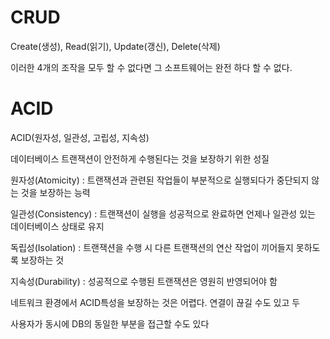 # CRUD

Create(생성), Read(읽기), Update(갱신), Delete(삭제)

이러한 4개의 조작을 모두 할 수 없다면 그 소프트웨어는 완전 하다 할 수 없다.



# ACID

ACID(원자성, 일관성, 고립성, 지속성)

데이터베이스 트랜잭션이 안전하게 수행된다는 것을 보장하기 위한 성질

원자성(Atomicity) : 트랜잭션과 관련된 작업들이 부분적으로 실행되다가 중단되지 않는 것을 보장하는 능력

일관성(Consistency) : 트랜잭션이 실행을 성공적으로 완료하면 언제나 일관성 있는 데이터베이스 상태로 유지

독립성(Isolation) : 트랜잭션을 수행 시 다른 트랜잭션의 연산 작업이 끼어들지 못하도록 보장하는 것

지속성(Durability) : 성공적으로 수행된 트랜잭션은 영원히 반영되어야 함

네트워크 환경에서 ACID특성을 보장하는 것은 어렵다. 연결이 끊길 수도 있고 두 

사용자가 동시에 DB의 동일한 부분을 접근할 수도 있다


